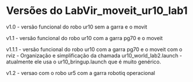 # Versões do LabVir_moveit_ur10_lab1

v1.0 - versão funcional do robo ur10 sem a garra e o movit

v1.1 - versão funcional do robo ur10 com a garra pg70 e o moveit

 v1.1.1 - versão funcional do robo ur10 com a garra pg70 e o moveit com o rviz
        - Organização e simplificação da chamada ur10_world_lab2.launch - atualmente ele usa o ur10_bringup.launch que é muito genérico.

v1.2 - versao com o robo ur5 com a garra robotiq operacional